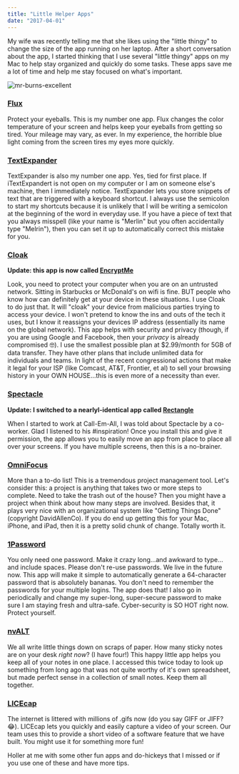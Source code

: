 ```yaml
---
title: "Little Helper Apps"
date: "2017-04-01"
---
```


My wife was recently telling me that she likes using the "little thingy" to change the size of the app running on her laptop. After a short conversation about the app, I started thinking that I use several "little thingy" apps on my Mac to help stay organized and quickly do some tasks. These apps save me a lot of time and help me stay focused on what's important.

![mr-burns-excellent](https://res.cloudinary.com/drumsensei/image/upload/v1516025293/mr-burns-excellent_oaixhf.gif)

### [Flux](https://justgetflux.com/)

Protect your eyeballs. This is my number one app. Flux changes the color temperature of your screen and helps keep your eyeballs from getting so tired. Your mileage may vary, as ever. In my experience, the horrible blue light coming from the screen tires my eyes more quickly.

### [TextExpander](https://smilesoftware.com/TextExpander)

TextExpander is also my number one app. Yes, tied for first place. If iTextExpandert is not open on my computer or I am on someone else's machine, then I immediately notice. TextExpander lets you store snippets of text that are triggered with a keyboard shortcut. I always use the semicolon to start my shortcuts because it is unlikely that I will be writing a semicolon at the beginning of the word in everyday use. If you have a piece of text that you always misspell (like your name is "Merlin" but you often accidentally type "Melrin"), then you can set it up to automatically correct this mistake for you.

### [Cloak](https://www.getcloak.com/)

**Update: this app is now called [EncryptMe](https://encrypt.me/)**

Look, you need to protect your computer when you are on an untrusted network. Sitting in Starbucks or McDonald's on wifi is fine. BUT people who know how can definitely get at your device in these situations. I use Cloak to do just that. It will "cloak" your device from malicious parties trying to access your device. I won't pretend to know the ins and outs of the tech it uses, but I know it reassigns your devices IP address (essentially its name on the global network). This app helps with security and privacy (though, if you are using Google and Facebook, then your _privacy_ is already compromised 🤓). I use the smallest possible plan at $2.99/month for 5GB of data transfer. They have other plans that include unlimited data for individuals and teams. In light of the recent congressional actions that make it legal for your ISP (like Comcast, AT&T, Frontier, et al) to sell your browsing history in your OWN HOUSE…this is even more of a necessity than ever.

### [Spectacle](https://www.spectacleapp.com/)

**Update: I switched to a nearlyl-identical app called [Rectangle](https://rectangleapp.com/)**

When I started to work at Call-Em-All, I was told about Spectacle by a co-worker. Glad I listened to his #inspiration! Once you install this and give it permission, the app allows you to easily move an app from place to place all over your screens. If you have multiple screens, then this is a no-brainer.

### [OmniFocus](https://www.omnigroup.com/omnifocus)

More than a to-do list! This is a tremendous project management tool. Let's consider this: a project is anything that takes two or more steps to complete. Need to take the trash out of the house? Then you might have a project when think about how many steps are involved. Besides that, it plays very nice with an organizational system like "Getting Things Done" (copyright DavidAllenCo). If you do end up getting this for your Mac, iPhone, and iPad, then it is a pretty solid chunk of change. Totally worth it.

### [1Password](https://1password.com/)

You only need one password. Make it crazy long…and awkward to type…and include spaces. Please don't re-use passwords. We live in the future now. This app will make it simple to automatically generate a 64-character password that is absolutely bananas. You don't need to remember the passwords for your multiple logins. The app does that! I also go in periodically and change my super-long, super-secure password to make sure I am staying fresh and ultra-safe. Cyber-security is SO HOT right now. Protect yourself.

### [nvALT](https://brettterpstra.com/projects/nvalt/)

We all write little things down on scraps of paper. How many sticky notes are on your desk _right now_? (I have four!) This happy little app helps you keep all of your notes in one place. I accessed this twice today to look up something from long ago that was not quite worthy of it's own spreadsheet, but made perfect sense in a collection of small notes. Keep them all together.

### [LICEcap](https://www.cockos.com/licecap/)

The internet is littered with millions of .gifs now (do you say GIFF or JIFF? 😂). LICEcap lets you quickly and easily capture a video of your screen. Our team uses this to provide a short video of a software feature that we have built. You might use it for something more fun!

Holler at me with some other fun apps and do-hickeys that I missed or if you use one of these and have more tips.

